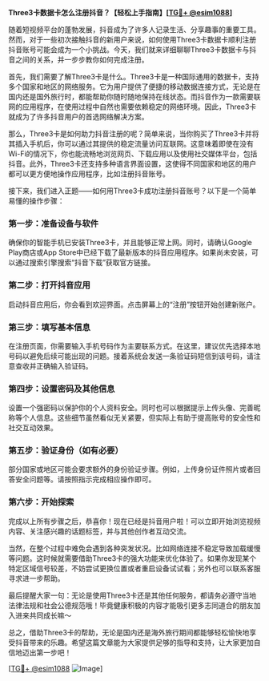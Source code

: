 **Three3卡数据卡怎么注册抖音？【轻松上手指南】[[TG💪+ @esim1088](https://t.me/s/esim1088)]**

随着短视频平台的蓬勃发展，抖音成为了许多人记录生活、分享趣事的重要工具。然而，对于一些初次接触抖音的新用户来说，如何使用Three3卡数据卡顺利注册抖音账号可能会成为一个小挑战。今天，我们就来详细聊聊Three3卡数据卡与抖音之间的关系，并一步步教你如何完成注册。

首先，我们需要了解Three3卡是什么。Three3卡是一种国际通用的数据卡，支持多个国家和地区的网络服务。它为用户提供了便捷的移动数据连接方式，无论是在国内还是国外旅行时，都能帮助你随时随地保持在线状态。而抖音作为一款需要联网的应用程序，在使用过程中自然也需要依赖稳定的网络环境。因此，Three3卡就成为了许多抖音用户的首选网络解决方案。

那么，Three3卡是如何助力抖音注册的呢？简单来说，当你购买了Three3卡并将其插入手机后，你可以通过其提供的稳定流量访问互联网。这意味着即使在没有Wi-Fi的情况下，你也能流畅地浏览网页、下载应用以及使用社交媒体平台，包括抖音。此外，Three3卡还支持多种语言界面设置，这使得不同国家和地区的用户都可以更方便地操作应用程序，比如注册抖音账号。

接下来，我们进入正题——如何用Three3卡成功注册抖音账号？以下是一个简单易懂的操作步骤：

### 第一步：准备设备与软件
确保你的智能手机已安装Three3卡，并且能够正常上网。同时，请确认Google Play商店或App Store中已经下载了最新版本的抖音应用程序。如果尚未安装，可以通过搜索引擎搜索“抖音下载”获取官方链接。

### 第二步：打开抖音应用
启动抖音应用后，你会看到欢迎界面。点击屏幕上的“注册”按钮开始创建新账户。

### 第三步：填写基本信息
在注册页面，你需要输入手机号码作为主要联系方式。在这里，建议优先选择本地号码以避免后续可能出现的问题。接着系统会发送一条验证码短信到该号码，请注意查收并正确输入验证码。

### 第四步：设置密码及其他信息
设置一个强密码以保护你的个人资料安全。同时也可以根据提示上传头像、完善昵称等个人信息。这些细节虽然看似无关紧要，但实际上有助于提高账号的安全性和社交互动效果。

### 第五步：验证身份（如有必要）
部分国家或地区可能会要求额外的身份验证步骤。例如，上传身份证件照片或者回答安全问题等。请按照指示完成相应操作即可。

### 第六步：开始探索
完成以上所有步骤之后，恭喜你！现在已经是抖音用户啦！可以立即开始浏览视频内容、关注感兴趣的话题标签，并与其他创作者互动交流。

当然，在整个过程中难免会遇到各种突发状况。比如网络连接不稳定导致加载缓慢等问题。这时候就需要借助Three3卡的强大功能来优化体验了。如果你发现某个特定区域信号较差，不妨尝试更换位置或者重启设备试试看；另外也可以联系客服寻求进一步帮助。

最后提醒大家一句：无论是使用Three3卡还是其他任何服务，都请务必遵守当地法律法规和社会公德规范哦！毕竟健康积极的内容才能吸引更多志同道合的朋友加入进来共同成长嘛～

总之，借助Three3卡的帮助，无论是国内还是海外旅行期间都能够轻松愉快地享受抖音带来的乐趣。希望这篇文章能为大家提供足够的指导和支持，让大家更加自信地迈出第一步吧！

[[TG💪+ @esim1088](https://t.me/s/esim1088) ![Image](https://i.postimg.cc/4NQfJmqS/Snipaste-2025-05-13-00-14-12.png)]